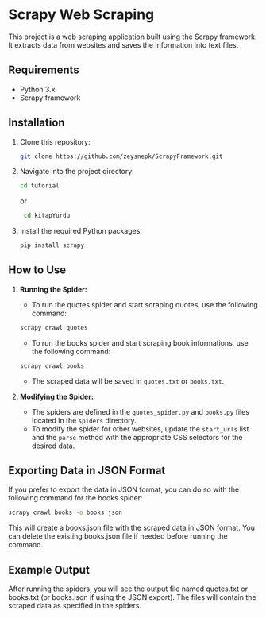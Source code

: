 # Scrapy Web Scraping

This project is a web scraping application built using the Scrapy framework. It extracts data from websites and saves the information into text files.

## Requirements

- Python 3.x
- Scrapy framework

## Installation

1. Clone this repository:

    ```bash
    git clone https://github.com/zeysnepk/ScrapyFramework.git
    ```

2. Navigate into the project directory:

    ```bash
    cd tutorial
    ```
   or
   
   ```bash
    cd kitapYurdu
    ```

3. Install the required Python packages:

    ```bash
    pip install scrapy
    ```

## How to Use

1. **Running the Spider:**

    - To run the quotes spider and start scraping quotes, use the following command:

    ```bash
    scrapy crawl quotes
    ```
   
   - To run the books spider and start scraping book informations, use the following command:

    ```bash
    scrapy crawl books
    ```
   
    - The scraped data will be saved in `quotes.txt` or `books.txt`.

1. **Modifying the Spider:**

    - The spiders are defined in the `quotes_spider.py` and  `books.py` files located in the `spiders` directory.
    - To modify the spider for other websites, update the `start_urls` list and the `parse` method with the appropriate CSS selectors for the desired data.

## Exporting Data in JSON Format

If you prefer to export the data in JSON format, you can do so with the following command for the books spider:

```bash
scrapy crawl books -o books.json
```

This will create a books.json file with the scraped data in JSON format. You can delete the existing books.json file if needed before running the command.


## Example Output

After running the spiders, you will see the output file named quotes.txt or books.txt (or books.json if using the JSON export). The files will contain the scraped data as specified in the spiders.


